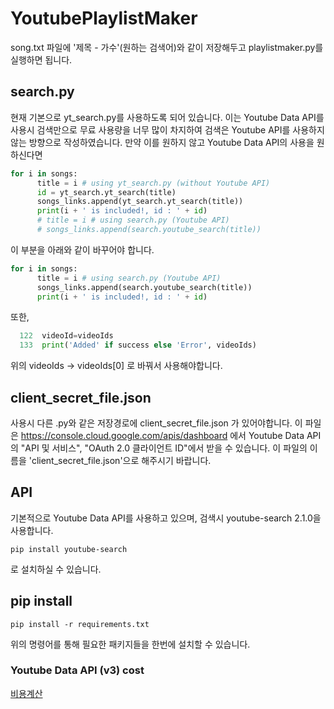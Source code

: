 # YoutubePlaylistMaker

song.txt 파일에 '제목 - 가수'(원하는 검색어)와 같이 저장해두고 playlistmaker.py를 실행하면 됩니다.

## search.py
현재 기본으로 yt_search.py를 사용하도록 되어 있습니다.
이는 Youtube Data API를 사용시 검색만으로 무료 사용량을 너무 많이 차지하여 검색은 Youtube API를 사용하지 않는 방향으로 작성하였습니다.
만약 이를 원하지 않고 Youtube Data API의 사용을 원하신다면 
  ```python
  for i in songs:
        title = i # using yt_search.py (without Youtube API)
        id = yt_search.yt_search(title)
        songs_links.append(yt_search.yt_search(title))
        print(i + ' is included!, id : ' + id)
        # title = i # using search.py (Youtube API)
        # songs_links.append(search.youtube_search(title))
  ```      
이 부분을 아래와 같이 바꾸어야 합니다.      
  
  ```python
  for i in songs:
        title = i # using search.py (Youtube API)
        songs_links.append(search.youtube_search(title))
        print(i + ' is included!, id : ' + id)
   ```
 또한,
 ```python
   122  videoId=videoIds
   133  print('Added' if success else 'Error', videoIds)
 ```
 위의 videoIds -> videoIds[0] 로 바꿔서 사용해야합니다.

## client_secret_file.json
 사용시 다른 .py와 같은 저장경로에 client_secret_file.json 가 있어야합니다. 
 이 파일은 https://console.cloud.google.com/apis/dashboard 에서 Youtube Data API의 "API 및 서비스", "OAuth 2.0 클라이언트 ID"에서 받을 수 있습니다.
 이 파일의 이름을 'client_secret_file.json'으로 해주시기 바랍니다.

## API 
기본적으로 Youtube Data API를 사용하고 있으며, 검색시 youtube-search 2.1.0을 사용합니다.
```
pip install youtube-search
```
로 설치하실 수 있습니다.

## pip install 
```
pip install -r requirements.txt
```
위의 명령어를 통해 필요한 패키지들을 한번에 설치할 수 있습니다.

### Youtube Data API (v3) cost
[비용계산](https://developers.google.com/youtube/v3/determine_quota_cost?hl=en)
